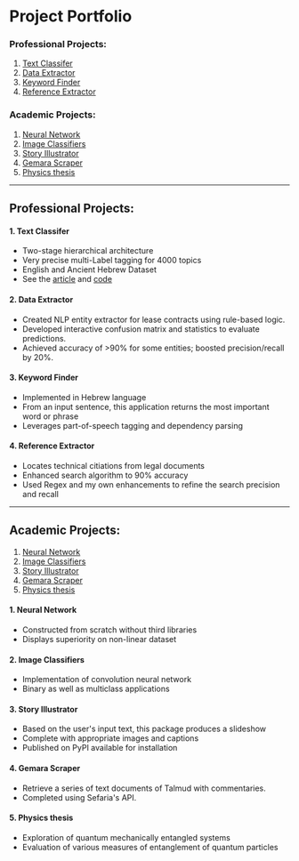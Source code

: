 # **Project Portfolio**
<!-- Yishai Rasowsky -->
### Professional Projects:
1. [Text Classifer](#Text-Classifer)
2. [Data Extractor](#Data-Extractor)
3. [Keyword Finder](#Keyword-Finder)
4. [Reference Extractor](#Reference-Extractor)


### Academic Projects:
1. [Neural Network](#Neural-Network)
2. [Image Classifiers](#Image-Classifiers)
3. [Story Illustrator](#Story-Illustrator)
3. [Gemara Scraper](#Gemara-Scraper)
4. [Physics thesis](#Physics-thesis)

---
## **Professional Projects:**
<!-- 1. [Text Classifer](#Text-Classifer)
2. [Data Extractor](#Data-Extractor)
3. [Keyword Finder](#Keyword-Finder)
4. [Reference Extractor](#Reference-Extractor) -->

#### **1. Text Classifer**
- Two-stage hierarchical architecture
- Very precise multi-Label tagging for 4000 topics
- English and Ancient Hebrew Dataset
- See the [article](https://yishairasowsky.medium.com/multi-label-text-classification-d44105d581d6) and [code](https://github.com/yishairasowsky/Sefaria-Project/blob/master/ML/scripts/multi_label_classification.py)
#### **2. Data Extractor**
- Created NLP entity extractor for lease contracts using rule-based logic.
- Developed interactive confusion matrix and statistics to evaluate predictions.
- Achieved accuracy of >90% for some entities; boosted precision/recall by 20%.
#### **3. Keyword Finder**
- Implemented in Hebrew language
- From an input sentence, this application returns the most important word or phrase
- Leverages part-of-speech tagging and dependency parsing
#### **4. Reference Extractor**
- Locates technical citiations from legal documents
- Enhanced search algorithm to 90% accuracy
- Used Regex and my own enhancements to refine the search precision and recall

---

## **Academic Projects:**
1. [Neural Network](#Neural-Network)
2. [Image Classifiers](#Image-Classifiers)
3. [Story Illustrator](#Story-Illustrator)
3. [Gemara Scraper](#Gemara-Scraper)
4. [Physics thesis](#Physics-thesis)

#### **1. Neural Network**
- Constructed from scratch without third libraries
- Displays superiority on non-linear dataset
#### **2. Image Classifiers**
- Implementation of convolution neural network
- Binary as well as multiclass applications
#### **3. Story Illustrator**
- Based on the user's input text, this package produces a slideshow
- Complete with appropriate images and  captions
- Published on PyPI available for installation
#### **4. Gemara Scraper**
- Retrieve a series of text documents of Talmud with commentaries.
- Completed using Sefaria's API.
#### **5. Physics thesis**
- Exploration of quantum mechanically entangled systems
- Evaluation of various measures of entanglement of quantum particles
<!-- ### Story Illustrator -->